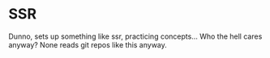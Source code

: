 # SSR

Dunno, sets up something like ssr, practicing concepts... Who the hell cares anyway? None reads git repos like this anyway.
